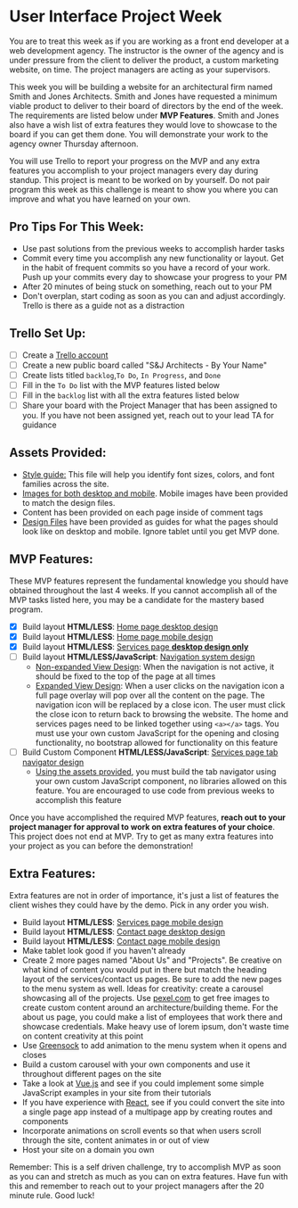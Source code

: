 # User Interface Project Week
You are to treat this week as if you are working as a front end developer at a web development agency. The instructor is the owner of the agency and is under pressure from the client to deliver the product, a custom marketing website, on time. The project managers are acting as your supervisors.  

This week you will be building a website for an architectural firm named Smith and Jones Architects.  Smith and Jones have requested a minimum viable product to deliver to their board of directors by the end of the week.  The requirements are listed below under **MVP Features**.  Smith and Jones also have a wish list of extra features they would love to showcase to the board if you can get them done.  You will demonstrate your work to the agency owner Thursday afternoon.  

You will use Trello to report your progress on the MVP and any extra features you accomplish to your project managers every day during standup. This project is meant to be worked on by yourself.  Do not pair program this week as this challenge is meant to show you where you can improve and what you have learned on your own.

## Pro Tips For This Week:
- Use past solutions from the previous weeks to accomplish harder tasks
- Commit every time you accomplish any new functionality or layout. Get in the habit of frequent commits so you have a record of your work.  Push up your commits every day to showcase your progress to your PM
- After 20 minutes of being stuck on something, reach out to your PM
- Don't overplan, start coding as soon as you can and adjust accordingly.  Trello is there as a guide not as a distraction

## Trello Set Up:
* [ ] Create a [Trello account](https://trello.com/)
* [ ] Create a new public board called "S&J Architects - By Your Name"
* [ ] Create lists titled ```backlog```,```To Do```, ```In Progress```, and ```Done```
* [ ] Fill in the ```To Do``` list with the MVP features listed below
* [ ] Fill in the ```backlog``` list with all the extra features listed below
* [ ] Share your board with the Project Manager that has been assigned to you.  If you have not been assigned yet, reach out to your lead TA for guidance

## Assets Provided:
* [Style guide:](/DesignFiles/style-guide.md) This file will help you identify font sizes, colors, and font families across the site.
* [Images for both desktop and mobile](/img).  Mobile images have been provided to match the design files.
* Content has been provided on each page inside of comment tags
* [Design Files](/DesignFiles) have been provided as guides for what the pages should look like on desktop and mobile.  Ignore tablet until you get MVP done.

## MVP Features:
These MVP features represent the fundamental knowledge you should have obtained throughout the last 4 weeks.  If you cannot accomplish all of the MVP tasks listed here, you may be a candidate for the mastery based program.
* [X] Build layout **HTML/LESS**: [Home page desktop design](/DesignFiles/Home/home-desktop.png)
* [X] Build layout **HTML/LESS**: [Home page mobile design](/DesignFiles/Home/home-mobile.png)
* [X] Build layout **HTML/LESS**: [Services page **desktop design only**](/DesignFiles/Services/services-desktop.png)
* [ ] Build layout **HTML/LESS/JavaScript**: [Navigation system design](DesignFiles/Navigation)
	* [Non-expanded View Design](DesignFiles/Navigation/non-expanded/non-expanded.png): When the navigation is not active, it should be fixed to the top of the page at all times
	* [Expanded View Design](DesignFiles/Navigation/expanded): When a user clicks on the navigation icon a full page overlay will pop over all the content on the page. The navigation icon will be replaced by a close icon. The user must click the close icon to return back to browsing the website. The home and services pages need to be linked together using `<a></a>` tags. You must use your own custom JavaScript for the opening and closing functionality, no bootstrap allowed for functionality on this feature
* [ ] Build Custom Component **HTML/LESS/JavaScript**: [Services page tab navigator design](/DesignFiles/Services/tabs)
	* [Using the assets provided](/img/services), you must build the tab navigator using your own custom JavaScript component, no libraries allowed on this feature. You are encouraged to use code from previous weeks to accomplish this feature

Once you have accomplished the required MVP features, **reach out to your project manager for approval to work on extra features of your choice**.  This project does not end at MVP.  Try to get as many extra features into your project as you can before the demonstration!

## Extra Features:
Extra features are not in order of importance, it's just a list of features the client wishes they could have by the demo.  Pick in any order you wish.
* Build layout **HTML/LESS**: [Services page mobile design](/DesignFiles/Services/services-mobile.png)
* Build layout **HTML/LESS**: [Contact page desktop design](/DesignFiles/Contact/contact-desktop.png)
* Build layout **HTML/LESS**: [Contact page mobile design](/DesignFiles/Contact/contact-mobile.png)
* Make tablet look good if you haven't already
* Create 2 more pages named "About Us" and "Projects".  Be creative on what kind of content you would put in there but match the heading layout of the services/contact us pages.  Be sure to add the new pages to the menu system as well.  Ideas for creativity: create a carousel showcasing all of the projects.  Use [pexel.com](https://www.pexels.com/) to get free images to create custom content around an architecture/building theme.  For the about us page, you could make a list of employees that work there and showcase credentials.  Make heavy use of lorem ipsum, don't waste time on content creativity at this point
* Use [Greensock](https://greensock.com/gsap) to add animation to the menu system when it opens and closes
* Build a custom carousel with your own components and use it throughout different pages on the site
* Take a look at [Vue.js](https://vuejs.org/v2/guide/) and see if you could implement some simple JavaScript examples in your site from their tutorials
* If you have experience with [React](https://reactjs.org/tutorial/tutorial.html), see if you could convert the site into a single page app instead of a multipage app by creating routes and components
* Incorporate animations on scroll events so that when users scroll through the site, content animates in or out of view
* Host your site on a domain you own

Remember: This is a self driven challenge, try to accomplish MVP as soon as you can and stretch as much as you can on extra features.  Have fun with this and remember to reach out to your project managers after the 20 minute rule.  Good luck!